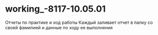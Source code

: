 # working_-8117-10.05.01
Отчеты по практике и ход работы
Каждый заливает отчет в папку со своей фамилией и данные по ходу ее выполнения
